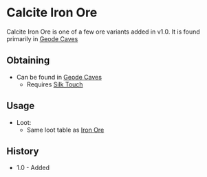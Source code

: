 # Calcite Iron Ore
Calcite Iron Ore is one of a few ore variants added in v1.0. It is found primarily in [Geode Caves](about:blank)

## Obtaining
- Can be found in [Geode Caves](about:blank)
  - Requires [Silk Touch](https://minecraft.wiki/w/Silk_Touch)
## Usage
- Loot:
  - Same loot table as [Iron Ore](https://minecraft.wiki/w/iron_Ore)
## History
- 1.0 - Added
